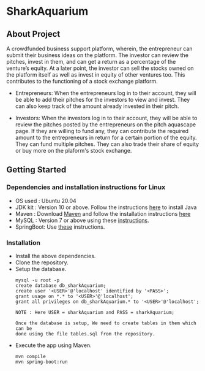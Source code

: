 # SharkAquarium


## About Project
A crowdfunded business support platform, wherein, the entrepreneur can submit their business ideas on the platform. The investor can review the pitches, invest in them, and can get a return as a percentage of the venture’s equity. At a later point, the investor can sell the stocks owned on the platform itself as well as invest in equity of other ventures too. This contributes to the functioning of a stock exchange platform. 

* Entrepreneurs: When the entrepreneurs log in to their account, they will be able to add their pitches for the investors to view and invest. They can also keep track of the amount already invested in their pitch. 

* Investors: When the investors log in to their account, they will be able to review the pitches posted by the entrepreneurs on the pitch aquascape page. If they are willing to fund any, they can contribute the required amount to the entrepreneurs in return for a certain portion of the equity. They can fund multiple pitches. They can also trade their share of equity or buy more on the plaform's stock exchange.

## Getting Started

### Dependencies and installation instructions for Linux<br>
* OS used : Ubuntu 20.04
* JDK kit : Version 10 or above. Follow the instructions [here](https://docs.oracle.com/javase/8/docs/technotes/guides/install/install_overview.html#A1097144) to install Java
* Maven : Download [Maven](https://maven.apache.org/download.cgi) and follow the installation instructions [here](https://maven.apache.org/install.html)
* MySQL : Version 7 or above using these [instructions](https://dev.mysql.com/doc/refman/8.0/en/installing.html). 
* SpringBoot: Use [these](https://docs.spring.io/spring-boot/docs/current/reference/html/getting-started.html#getting-started.installing) instructions.
   
### Installation
  * Install the above dependencies.
  * Clone the repository.
  * Setup the database.
    ```
    mysql -u root -p
    create database db_sharkAquarium;
    create user '<USER>'@'localhost' identified by '<PASS>';
    grant usage on *.* to '<USER>'@'localhost';
    grant all privileges on db_sharkAquarium.* to '<USER>'@'localhost';
      
    NOTE : Here USER = sharkAquarium and PASS = sharkAquarium;
      
    Once the database is setup, We need to create tables in them which can be
    done using the file tables.sql from the repository.
    ```
   * Execute the app using Maven.
     ```
     mvn compile
     mvn spring-boot:run
     ```
